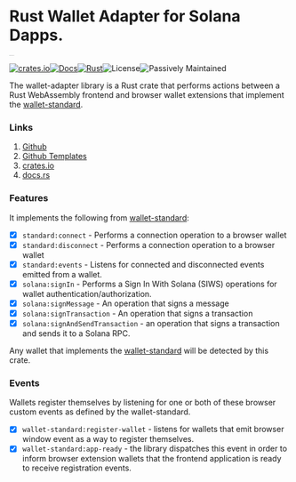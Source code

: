 # Rust Wallet Adapter for Solana Dapps.

<img src="https://raw.githubusercontent.com/JamiiDao/SolanaWalletAdapter/refs/heads/master/LOGO.svg" alt="Rust Wallet-Adapter Logo" style="zoom:5%;" />

[![crates.io](https://img.shields.io/crates/v/wallet-adapter.svg)](https://crates.io/crates/wallet-adapter)[![Docs](https://docs.rs/wallet-adapter/badge.svg)](https://docs.rs/wallet-adapter)[![Rust](https://github.com/JamiiDao/SolanaWalletAdapter/actions/workflows/rust.yml/badge.svg?branch=master)](https://github.com/JamiiDao/SolanaWalletAdapter/actions/workflows/rust.yml)![License](https://img.shields.io/crates/l/wallet-adapter)![Passively Maintained](https://img.shields.io/badge/status-passively%20maintained-cyan)

The wallet-adapter library is a Rust crate that performs actions between a Rust WebAssembly frontend and browser wallet extensions that implement the [wallet-standard](https://github.com/wallet-standard/wallet-standard).

### Links

1. [Github](https://github.com/JamiiDao/SolanaWalletAdapter)
2. [Github Templates](https://github.com/JamiiDao/SolanaWalletAdapter/tree/master/templates)
3. [crates.io](https://crates.io/crates/wallet-adapter)
4. [docs.rs](https://docs.rs/wallet-adapter/)

### Features
It implements the following from [wallet-standard](https://github.com/wallet-standard/wallet-standard):
- [x] `standard:connect` - Performs a connection operation to a browser wallet 
- [x] `standard:disconnect` - Performs a connection operation to a browser wallet 
- [x] `standard:events` - Listens for connected and disconnected events emitted from a wallet.
- [x] `solana:signIn` - Performs a Sign In With Solana (SIWS) operations for wallet authentication/authorization.
- [x] `solana:signMessage` - An operation that signs a message
- [x] `solana:signTransaction` - An operation that signs a transaction
- [x] `solana:signAndSendTransaction` - an operation that signs a transaction and sends it to a Solana RPC.

Any wallet that implements the [wallet-standard](https://github.com/wallet-standard/wallet-standard) will be detected by this crate.


### Events
Wallets register themselves by listening for one or both of these browser custom events as defined by the wallet-standard.
- [x] `wallet-standard:register-wallet` - listens for wallets that emit browser window event as a way to register themselves.
- [x] `wallet-standard:app-ready` - the library dispatches this event in order to inform browser extension wallets that the frontend application is ready to receive registration events.